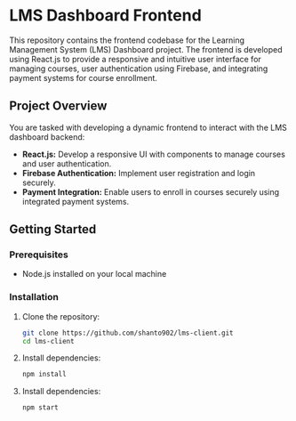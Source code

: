 # LMS Dashboard Frontend

This repository contains the frontend codebase for the Learning Management System (LMS) Dashboard project. The frontend is developed using React.js to provide a responsive and intuitive user interface for managing courses, user authentication using Firebase, and integrating payment systems for course enrollment.

## Project Overview

You are tasked with developing a dynamic frontend to interact with the LMS dashboard backend:

- **React.js:** Develop a responsive UI with components to manage courses and user authentication.
- **Firebase Authentication:** Implement user registration and login securely.
- **Payment Integration:** Enable users to enroll in courses securely using integrated payment systems.

## Getting Started

### Prerequisites

- Node.js installed on your local machine

### Installation

1. Clone the repository:

   ```bash
   git clone https://github.com/shanto902/lms-client.git
   cd lms-client
   ```

2. Install dependencies:

   ```bash
   npm install

   ```

3. Install dependencies:

   ```bash
   npm start
   ```
